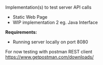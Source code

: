Implementation(s) to test server API calls
* Static Web Page
* WIP implementation 2 eg. Java Interface

**Requirements:**
   * Running server locally on port 8080
   
For now testing with postman REST client https://www.getpostman.com/downloads/
